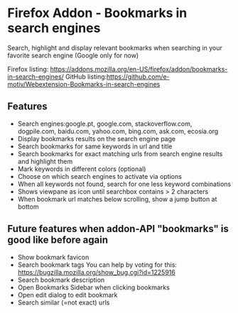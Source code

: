 # Firefox Addon - Bookmarks in search engines
Search, highlight and display relevant bookmarks when searching in your favorite search engine (Google only for now)

Firefox listing: https://addons.mozilla.org/en-US/firefox/addon/bookmarks-in-search-engines/
GitHub listing:https://github.com/e-motiv/Webextension-Bookmarks-in-search-engines

## Features
* Search engines:google.pt, google.com, stackoverflow.com, dogpile.com, baidu.com, yahoo.com, bing.com, ask.com, ecosia.org
* Display bookmarks results on the search engine page
* Search bookmarks for same keywords in url and title 
* Search bookmarks for exact matching urls from search engine results and highlight them
* Mark keywords in different colors (optional)
* Choose on which search engines to activate via options
* When all keywords not found, search for one less keyword combinations
* Shows viewpane as icon until searchbox contains > 2 characters
* When bookmark url matches below scrolling, show a jump button at bottom

## Future features when addon-API "bookmarks" is good like before again
* Show bookmark favicon
* Search bookmark tags
	You can help by voting for this: https://bugzilla.mozilla.org/show_bug.cgi?id=1225916
* Search bookmark description
* Open Bookmarks Sidebar when clicking bookmarks
* Open edit dialog to edit bookmark
* Search similar (=not exact) urls

